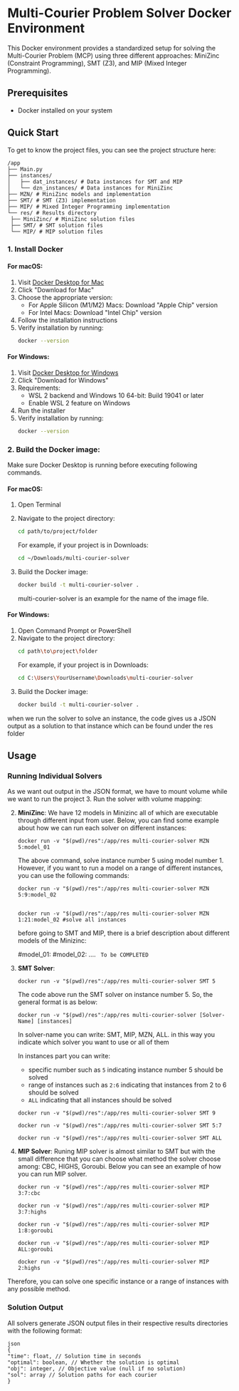 # Multi-Courier Problem Solver Docker Environment

This Docker environment provides a standardized setup for solving the Multi-Courier Problem (MCP) using three different approaches: MiniZinc (Constraint Programming), SMT (Z3), and MIP (Mixed Integer Programming).

## Prerequisites

- Docker installed on your system

## Quick Start

To get to know the project files, you can see the project structure here:

```
/app
├── Main.py
├── instances/
│   ├── dat_instances/ # Data instances for SMT and MIP
│   └── dzn_instances/ # Data instances for MiniZinc
├── MZN/ # MiniZinc models and implementation
├── SMT/ # SMT (Z3) implementation
├── MIP/ # Mixed Integer Programming implementation
└── res/ # Results directory
 ├── MiniZinc/ # MiniZinc solution files
 ├── SMT/ # SMT solution files
 └── MIP/ # MIP solution files
```



### 1. Install Docker

#### For macOS:

1. Visit [Docker Desktop for Mac](https://www.docker.com/products/docker-desktop/)
2. Click "Download for Mac"
3. Choose the appropriate version:
   - For Apple Silicon (M1/M2) Macs: Download "Apple Chip" version
   - For Intel Macs: Download "Intel Chip" version
4. Follow the installation instructions
5. Verify installation by running:
   ```bash
   docker --version
   ```

#### For Windows:

1. Visit [Docker Desktop for Windows](https://www.docker.com/products/docker-desktop/)
2. Click "Download for Windows"
3. Requirements:
   - WSL 2 backend and Windows 10 64-bit: Build 19041 or later
   - Enable WSL 2 feature on Windows
4. Run the installer
5. Verify installation by running:
   ```bash
   docker --version
   ```

### 2. Build the Docker image:

Make sure Docker Desktop is running before executing following commands.

#### For macOS:

1. Open Terminal
2. Navigate to the project directory:
   ```bash
   cd path/to/project/folder
   ```
   For example, if your project is in Downloads:
   ```bash
   cd ~/Downloads/multi-courier-solver
   ```
3. Build the Docker image:
   ```bash
   docker build -t multi-courier-solver .
   ```

   multi-courier-solver is an example for the name of the image file.

#### For Windows:

1. Open Command Prompt or PowerShell
2. Navigate to the project directory:
   ```bash
   cd path\to\project\folder
   ```
   For example, if your project is in Downloads:
   ```bash
   cd C:\Users\YourUsername\Downloads\multi-courier-solver
   ```
3. Build the Docker image:
   ```bash
   docker build -t multi-courier-solver .
   ```


when we run the solver to solve an instance, the code gives us a JSON output as a solution to that instance which can be found under the res folder

## Usage

### Running Individual Solvers

As we want out output in the JSON format, we have to mount volume while we want to run the project 3. Run the solver with volume mapping:

2. **MiniZinc**:
   We have 12 models in Minizinc all of which are executable through different input from user. Below, you can find some example about how we can run each solver on different instances:

   ```shell
   docker run -v "$(pwd)/res":/app/res multi-courier-solver MZN 5:model_01
   ```

   The above command, solve instance number 5 using model number 1. However, if you want to run a model on a range of different instances, you can use the following commands:

   ```shell
   docker run -v "$(pwd)/res":/app/res multi-courier-solver MZN 5:9:model_02


   docker run -v "$(pwd)/res":/app/res multi-courier-solver MZN 1:21:model_02 #solve all instances
   ```

   before going to SMT and MIP, there is a brief description about different models of the Minizinc:


   #model_01:
   #model_02:
   ....
   ` To be COMPLETED`


2. **SMT Solver**:

   ```shell
   docker run -v "$(pwd)/res":/app/res multi-courier-solver SMT 5
   ```

   The code above run the SMT solver on instance number 5. So, the general format is as below:

   ```shell
   docker run -v "$(pwd)/res":/app/res multi-courier-solver [Solver-Name] [instances]
   ```

   In solver-name you can write: SMT, MIP, MZN, ALL. in this way you indicate which solver you want to use or all of them

   In instances part you can write:

   - specific number such as `5` indicating instance number 5 should be solved
   - range of instances such as `2:6` indicating that instances from 2 to 6 should be solved
   - `ALL` indicating that all instances should be solved

   ```shell
   docker run -v "$(pwd)/res":/app/res multi-courier-solver SMT 9

   docker run -v "$(pwd)/res":/app/res multi-courier-solver SMT 5:7

   docker run -v "$(pwd)/res":/app/res multi-courier-solver SMT ALL
   ```

3. **MIP Solver**:
   Runing MIP solver is almost similar to SMT but with the small difference that you can choose what method the solver choose among: CBC, HIGHS, Goroubi. Below you can see an example of how you can run MIP solver.

   ```shell
   docker run -v "$(pwd)/res":/app/res multi-courier-solver MIP 3:7:cbc

   docker run -v "$(pwd)/res":/app/res multi-courier-solver MIP 3:7:highs

   docker run -v "$(pwd)/res":/app/res multi-courier-solver MIP 1:8:goroubi

   docker run -v "$(pwd)/res":/app/res multi-courier-solver MIP ALL:goroubi

   docker run -v "$(pwd)/res":/app/res multi-courier-solver MIP 2:highs

   ```



Therefore, you can solve one specific instance or a range of instances with any possible method.

### Solution Output

All solvers generate JSON output files in their respective results directories with the following format:

```
json
{
"time": float, // Solution time in seconds
"optimal": boolean, // Whether the solution is optimal
"obj": integer, // Objective value (null if no solution)
"sol": array // Solution paths for each courier
}
```


